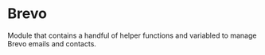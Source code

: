 # Brevo

Module that contains a handful of helper functions and variabled to manage Brevo emails and contacts.
